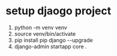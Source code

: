 # setup djaogo project

1. python -m venv venv
2. source venv/bin/activate
3. pip install pip django --upgrade
4. django-admin startapp core .